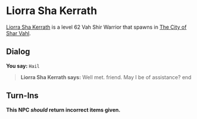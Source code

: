 # Liorra Sha Kerrath



[Liorra Sha Kerrath](/npc/155150) is a level 62 Vah Shir Warrior that spawns in [The City of Shar Vahl](/zone/155).



## Dialog

**You say:** `Hail`



>**Liorra Sha Kerrath says:** Well met. friend.  May I be of assistance?
end



## Turn-Ins



**This NPC *should* return incorrect items given.**





